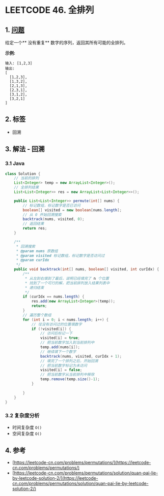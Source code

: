 # LEETCODE 46. 全排列

## 1. [问题](https://leetcode-cn.com/problems/permutations/)

给定一个** 没有重复** 数字的序列，返回其所有可能的全排列。

**示例:**

```
输入: [1,2,3]
输出:
[
  [1,2,3],
  [1,3,2],
  [2,1,3],
  [2,3,1],
  [3,1,2],
  [3,2,1]
]
```

## 2. 标签

* 回溯

## 3. 解法 - 回溯

### 3.1 Java

```java
class Solution {
    // 当前的排列
    List<Integer> temp = new ArrayList<Integer>();
    // 全排列结果
    List<List<Integer>> res = new ArrayList<List<Integer>>();

    public List<List<Integer>> permute(int[] nums) {
        // 标记数组，标记数字是否已访问
        boolean[] visited = new boolean[nums.length];
        // 从 0 开始回溯搜索
        backtrack(nums, visited, 0);
        // 返回结果
        return res;
    }

    /**
     * 回溯搜索
     * @param nums 原数组
     * @param visited 标记数组，标记数字是否访问过
     * @param curIdx 
     */
    public void backtrack(int[] nums, boolean[] visited, int curIdx) {
        /**
         * 从左到右填到了最后，说明已经填完了 n 个位置
         * 找到了一个可行的解，把当前排列放入结果列表中
         * 递归结束
         */
        if (curIdx == nums.length) {
            res.add(new ArrayList<Integer>(temp));
            return;
        }
        // 遍历整个数组
        for (int i = 0; i < nums.length; i++) {
            // 往没有访问过的位置填数字
            if (!visited[i]) {
                // 访问后标记一下
                visited[i] = true;
                // 把当前数字加入到当前排列中
                temp.add(nums[i]);
                // 继续填下一个数字
                backtrack(nums, visited, curIdx + 1);
                // 填完了一个排列之后，开始回溯
                // 把当前数字标记为未访问
                visited[i] = false;
                // 把当前数字从当前排列中移除
                temp.remove(temp.size()-1);
            }
            
        }
    }
}
```

### 3.2 复杂度分析

* 时间复杂度 `O()` 
* 空间复杂度 `O()` 

## 4. 参考

* [https://leetcode-cn.com/problems/permutations/](https://leetcode-cn.com/problems/permutations/)
* [https://leetcode-cn.com/problems/permutations/solution/quan-pai-lie-by-leetcode-solution-2/](https://leetcode-cn.com/problems/permutations/solution/quan-pai-lie-by-leetcode-solution-2/)
